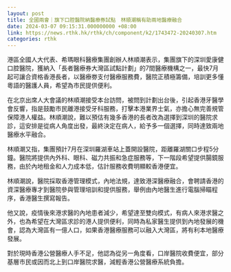 ```yaml
---
layout: post
title: 全國兩會｜旗下口腔醫院納醫療券試點　林順潮稱有助兩地醫療融合
date: 2024-03-07 09:15:31.000000000 +08:00
link: https://news.rthk.hk/rthk/ch/component/k2/1743472-20240307.htm
categories: rthk
---
```


港區全國人大代表、希瑪眼科醫療集團創辦人林順潮表示，集團旗下的深圳愛康健口腔醫院，獲納入「長者醫療券大灣區試點計劃」的7間醫療機構之一，最快7月起可讓合資格香港長者，以醫療劵支付醫療服務費，醫院正積極籌備，培訓更多懂粵語的醫護人員，希望為市民提供便利。

在北京出席人大會議的林順潮接受本台訪問，被問到計劃出台後，引起香港牙醫學會反響，指是鼓勵巿民離港接受牙科服務，打擊本港業界士氣，亦擔心無完善規管保障港人權益。林順潮說，難以預估有幾多香港的長者改為選擇到深圳的醫院求診，這安排是從病人角度出發，最終決定在病人，給予多一個選擇，同時達致兩地醫療水平融合。

林順潮又指，集團預計7月在深圳羅湖車站上蓋開設醫院，距離羅湖關口步程5分鐘。醫院將提供內外科、眼科、磁力共振和急症服務等，下一階段希望提供腸鏡服務，由於內地租金和人力成本低，估計服務收費明顯較香港便宜。

林順潮說，醫院採取香港管理模式，內地法規，達致港深醫療融合，會聘請香港的資深醫療專才到醫院參與管理培訓和提供服務，舉例由內地醫生進行電腦掃瞄程序，香港醫生撰寫報告。

他又說，疫情後來港求醫的內地患者減少，希望達至雙向模式，有病人來港求醫之外，也為希望在大灣區求診的港人提供便利，同時為私家醫生提供到內地發展的機會，認為大灣區有一億人口，如果香港醫療服務可以融入大灣區，將有利本地醫療發展。

對於現時香港公營醫療人手不足，他認為從另一角度看，口岸醫院收費便宜，部分基層市民或因而北上到口岸醫院求醫，減輕香港公營醫療系統負擔。
